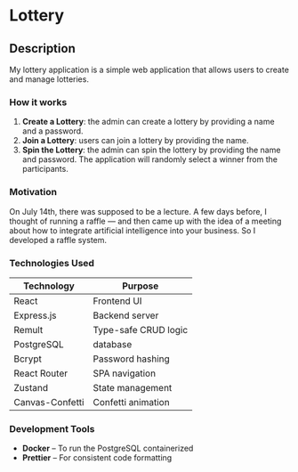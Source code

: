 # Lottery

##  Description
My lottery application is a simple web application that allows users to create and manage lotteries.

### How it works
1. **Create a Lottery**: the admin can create a lottery by providing a name and a password.
2. **Join a Lottery**: users can join a lottery by providing the name.
3. **Spin the Lottery**: the admin can spin the lottery by providing the name and password. The application will randomly select a winner from the participants.

### Motivation          
On July 14th, there was supposed to be a lecture. A few days before, I thought of running a raffle — and then came up with the idea of a meeting about how to integrate artificial intelligence into your business. So I developed a raffle system.
### Technologies Used
| Technology      | Purpose              |        
|-----------------|----------------------|
| React           | Frontend UI          |
| Express.js      | Backend server       |
| Remult          | Type-safe CRUD logic |
| PostgreSQL      | database             |
| Bcrypt          | Password hashing     |
 | React Router    | SPA navigation       |
| Zustand         | State management     |
| Canvas-Confetti | Confetti animation   |




### Development Tools
- **Docker** – To run the PostgreSQL containerized
- **Prettier** – For consistent code formatting